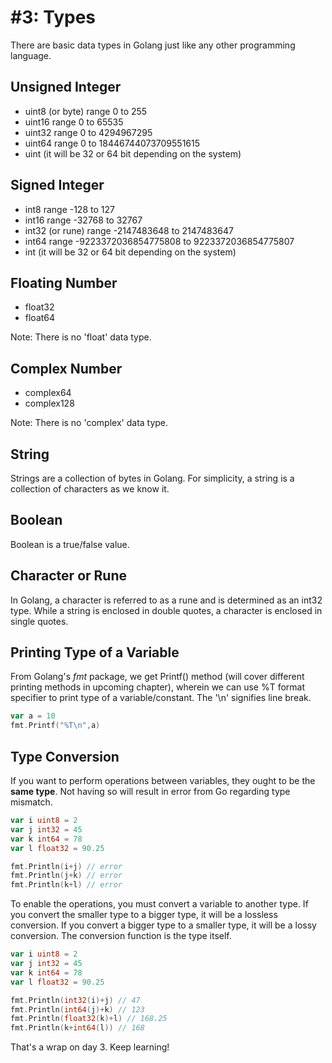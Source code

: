 # #3: Types

There are basic data types in Golang just like any other programming language.

## Unsigned Integer

- uint8 (or byte) range 0 to 255
- uint16 range 0 to 65535
- uint32 range 0 to 4294967295
- uint64 range 0 to 18446744073709551615
- uint (it will be 32 or 64 bit depending on the system)

## Signed Integer

- int8 range -128 to 127
- int16 range -32768 to 32767
- int32 (or rune) range -2147483648 to 2147483647
- int64 range -9223372036854775808 to 9223372036854775807
- int (it will be 32 or 64 bit depending on the system)

## Floating Number

- float32 
- float64

Note: There is no 'float' data type.

## Complex Number

- complex64
- complex128

Note: There is no 'complex' data type.

## String

Strings are a collection of bytes in Golang. For simplicity, a string is a collection of characters as we know it.

## Boolean

Boolean is a true/false value.

## Character or Rune

In Golang, a character is referred to as a rune and is determined as an int32 type. While a string is enclosed in double quotes, a character is enclosed in single quotes.


## Printing Type of a Variable

From Golang's *fmt* package, we get Printf() method (will cover different printing methods in upcoming chapter), wherein we can use %T format specifier to print type of a variable/constant. The '\n' signifies line break.

```go
var a = 10
fmt.Printf("%T\n",a)
```

## Type Conversion

If you want to perform operations between variables, they ought to be the **same type**. Not having so will result in error from Go regarding type mismatch.

```go
var i uint8 = 2
var j int32 = 45
var k int64 = 78
var l float32 = 90.25

fmt.Println(i+j) // error
fmt.Println(j+k) // error
fmt.Println(k+l) // error
```

To enable the operations, you must convert a variable to another type. If you convert the smaller type to a bigger type, it will be a lossless conversion. If you convert a bigger type to a smaller type, it will be a lossy conversion. The conversion function is the type itself.

```go
var i uint8 = 2
var j int32 = 45
var k int64 = 78
var l float32 = 90.25

fmt.Println(int32(i)+j) // 47
fmt.Println(int64(j)+k) // 123
fmt.Println(float32(k)+l) // 168.25
fmt.Println(k+int64(l)) // 168
```

That's a wrap on day 3. Keep learning!
